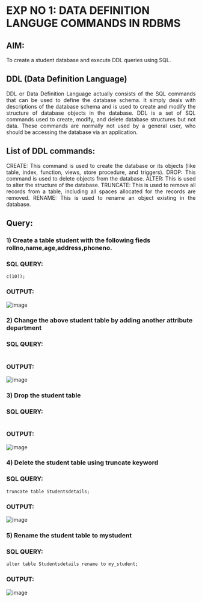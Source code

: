 
# EXP NO 1: DATA DEFINITION LANGUGE COMMANDS IN RDBMS

## AIM:
To create a student database and execute DDL queries using SQL.


## DDL (Data Definition Language)
<div align="justify">
DDL or Data Definition Language actually consists of the SQL commands that can be used to define the database schema. It simply deals with descriptions of the database schema and is used to create and modify the structure of database objects in the database. DDL is a set of SQL commands used to create, modify, and delete database structures but not data. These commands are normally not used by a general user, who should be accessing the database via an application.
</div>
 
## List of DDL commands: 
<div align="justify">
CREATE: This command is used to create the database or its objects (like table, index, function, views, store procedure, and triggers).
DROP: This command is used to delete objects from the database.
ALTER: This is used to alter the structure of the database.
TRUNCATE: This is used to remove all records from a table, including all spaces allocated for the records are removed.
RENAME: This is used to rename an object existing in the database.
</div>

## Query:
### 1) Create a table student with the following fieds rollno,name,age,address,phoneno.

### SQL QUERY: 
```create table Studentsdetails(rollno numeric(12),name varchar(20),age numeric(2),address varchar(100),phoneno numeri
c(10));
```



### OUTPUT:
![image](https://github.com/svarsha220/F2_DBMS/assets/127709117/d50fbdc6-f2c3-4f72-b8a4-04a8a034db24)



### 2) Change the above student table by adding another attribute department

### SQL QUERY: 
```alter table Studentsdetails add dept char(20);
```
### OUTPUT:
![image](https://github.com/svarsha220/F2_DBMS/assets/127709117/8d0cc7e6-d98d-4ab3-84a3-55d6c6b9e371)


### 3) Drop the student table


### SQL QUERY: 
 ``` drop table Studentsdetails;
```


### OUTPUT:

![image](https://github.com/svarsha220/F2_DBMS/assets/127709117/f5d91048-4196-4624-b28a-c74d318d191d)

### 4) Delete the student table using truncate keyword

### SQL QUERY: 

```
truncate table Studentsdetails;
```
### OUTPUT:
![image](https://github.com/svarsha220/F2_DBMS/assets/127709117/edc738b5-fd90-49e8-a4a3-f3d5ea0b59e1)




### 5) Rename the student table to mystudent

### SQL QUERY: 
```
alter table Studentsdetails rename to my_student;
```

### OUTPUT:
![image](https://github.com/svarsha220/F2_DBMS/assets/127709117/dec072ab-a106-41db-b627-568d013cf71b)
